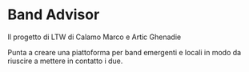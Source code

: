 # Band Advisor
Il progetto di LTW di Calamo Marco e Artic Ghenadie 

Punta a creare una piattoforma per band emergenti e locali in modo da riuscire a mettere in contatto i due.
